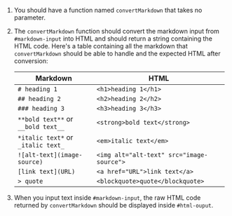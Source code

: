 1. You should have a function named `convertMarkdown` that takes no parameter.
1. The `convertMarkdown` function should convert the markdown input from `#markdown-input` into HTML and should return a string containing the HTML code.
Here's a table containing all the markdown that `convertMarkdown` should be able to handle and the expected HTML after conversion:

    | Markdown | HTML |
    |----------|------|
    | `# heading 1` | `<h1>heading 1</h1>` |
    | `## heading 2` | `<h2>heading 2</h2>` |
    | `### heading 3` | `<h3>heading 3</h3>` |
    | `**bold text**` or `__bold text__` | `<strong>bold text</strong>` |
    | `*italic text*` or `_italic text_` | `<em>italic text</em>` |
    | `![alt-text](image-source)` | `<img alt="alt-text" src="image-source">` |
    | `[link text](URL)` | `<a href="URL">link text</a>` |
    | `> quote` | `<blockquote>quote</blockquote>` |

1. When you input text inside `#markdown-input`, the raw HTML code returned by `convertMarkdown` should be displayed inside `#html-ouput`.